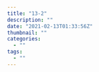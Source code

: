 ```yaml
---
title: "13-2"
description: ""
date: "2021-02-13T01:33:56Z"
thumbnail: ""
categories:
  - ""
tags:
  - ""
---
```

